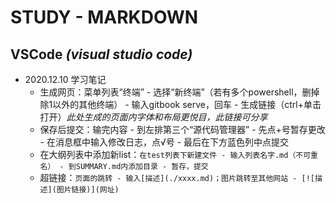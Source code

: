 # STUDY - MARKDOWN
## VSCode *(visual studio code)*
+ 2020.12.10 学习笔记
   + 生成网页：菜单列表“终端” - 选择“新终端”（若有多个powershell，删掉除1以外的其他终端） - 输入gitbook serve，回车 - 生成链接（ctrl+单击打开）*此处生成的页面内字体和布局更悦目，此链接可分享* 
   + 保存后提交：输完内容 - 到左排第三个“源代码管理器” - 先点+号暂存更改 - 在消息框中输入修改日志，点√号 - 最后在下方蓝色列中点提交
   + 在大纲列表中添加新list：```在test列表下新建文件 - 输入列表名字.md（不可重名） - 到SUMMARY.md内添加目录 - 暂存，提交```
   + 超链接：```页面的跳转 - 输入[描述](./xxxx.md)；图片跳转至其他网站 - [![描述](图片链接)](网址)```